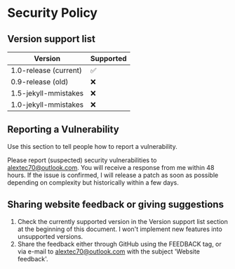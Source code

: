 # Security Policy

## Version support list

| Version | Supported          |
| ------- | ------------------ |
| 1.0-release (current) | :white_check_mark: |
| 0.9-release (old) | :x: |
| 1.5-jekyll-mmistakes | :x: |
| 1.0-jekyll-mmistakes | :x: |

## Reporting a Vulnerability

Use this section to tell people how to report a vulnerability.

Please report (suspected) security vulnerabilities to alextec70@outlook.com. You will receive a response from me within 48 hours. If the issue is confirmed, I will release a patch as soon as possible depending on complexity but historically within a few days.

## Sharing website feedback or giving suggestions
1. Check the currently supported version in the Version support list section at the beginning of this document. I won't implement new features into unsupported versions.
2. Share the feedback either through GitHub using the FEEDBACK tag, or via e-mail to alextec70@outlook.com with the subject 'Website feedback'.
